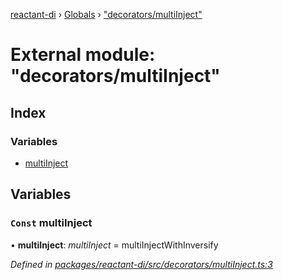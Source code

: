 [reactant-di](../README.md) › [Globals](../globals.md) › ["decorators/multiInject"](_decorators_multiinject_.md)

# External module: "decorators/multiInject"

## Index

### Variables

* [multiInject](_decorators_multiinject_.md#const-multiinject)

## Variables

### `Const` multiInject

• **multiInject**: *multiInject* = multiInjectWithInversify

*Defined in [packages/reactant-di/src/decorators/multiInject.ts:3](https://github.com/unadlib/reactant/blob/aaa61ad/packages/reactant-di/src/decorators/multiInject.ts#L3)*
